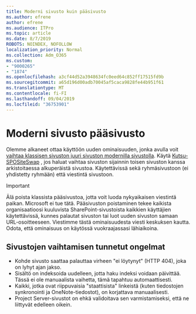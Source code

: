 ```yaml
---
title: Moderni sivusto kuin pääsivusto
ms.author: efrene
author: efrene
ms.audience: ITPro
ms.topic: article
ms.date: 8/7/2019
ROBOTS: NOINDEX, NOFOLLOW
localization_priority: Normal
ms.collection: Adm_O365
ms.custom:
- "9000265"
- "1874"
ms.openlocfilehash: a3cf44d52a3948634fc0eed64c852ff17515fd9b
ms.sourcegitcommit: a65d196d00adb70045af5caca9828fe44b951f61
ms.translationtype: MT
ms.contentlocale: fi-FI
ms.lasthandoff: 09/04/2019
ms.locfileid: "36753901"
---
```

# <a name="modern-site-as-root-site"></a>Moderni sivusto pääsivusto

Olemme alkaneet ottaa käyttöön uuden ominaisuuden, jonka avulla voit [vaihtaa klassisen sivuston juuri sivuston modernilla sivustolla](https://docs.microsoft.com/sharepoint/modern-root-site). Käytä [Kutsu-SPOSiteSwap](https://docs.microsoft.com/powershell/module/sharepoint-online/invoke-spositeswap?view=sharepoint-ps) , jos haluat vaihtaa sivuston sijainnin toisen sivuston kanssa arkistoitaessa alkuperäistä sivustoa. Käytettävissä sekä ryhmäsivustoon (ei yhdistetty ryhmään) että viestintä sivustoon.

>[!Important]
> Älä poista klassista pääsivustoa, jotta voit luoda nykyaikaisen viestintä paikan. Microsoft ei tue tätä. Pääsivuston poistaminen tekee kaikista organisaatioosi kuuluvista SharePoint-sivustoista kaikkien käyttäjien käytettävissä, kunnes palautat sivuston tai luot uuden sivuston samaan URL-osoitteeseen. Viestimme tästä ominaisuudesta viesti keskuksen kautta. Odota, että ominaisuus on käytössä vuokraajassasi lähiaikoina.

## <a name="known-issues-with-swapping-sites"></a>Sivustojen vaihtamisen tunnetut ongelmat
- Kohde sivusto saattaa palauttaa virheen "ei löytynyt" (HTTP 404), joka on lyhyt ajan jakso.
- Sisältö on indeksoida uudelleen, jotta haku indeksi voidaan päivittää. Tässä ei ole manuaalista vaihetta, tämä tapahtuu automaattisesti.
- Kaikki, jotka ovat riippuvaisia "staattisista" linkeistä (kuten tiedostojen synkronointi ja OneNote-tiedostot), on korjattava manuaalisesti.
- Project Server-sivustot on ehkä validoitava sen varmistamiseksi, että ne liittyvät edelleen oikein. 

